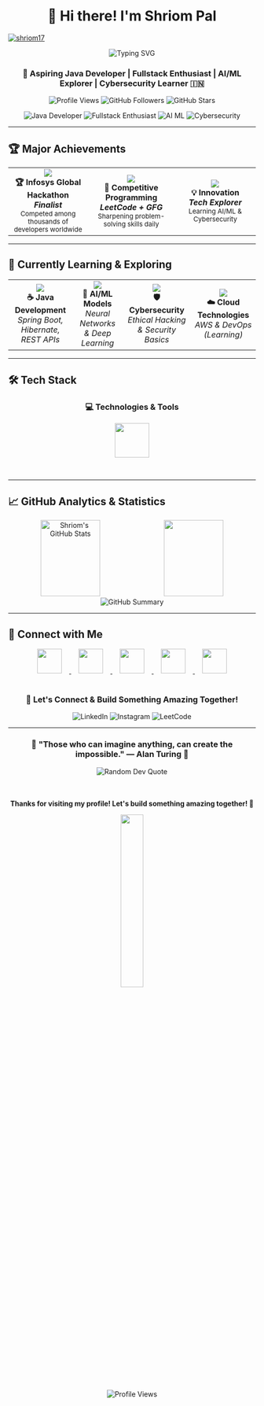 <div align="center">
  
# 👋 Hi there! I'm **Shriom Pal**
<p align="left"> <a href="https://github.com/ryo-ma/github-profile-trophy"><img src="https://github-profile-trophy.vercel.app/?username=shriom17" alt="shriom17" /></a> </p>

<img src="https://readme-typing-svg.demolab.com?font=Fira+Code&size=22&duration=3000&pause=1000&color=36BCF7&center=true&vCenter=true&width=600&lines=Aspiring+Java+Developer;Fullstack+Developer;AI%2FML+Enthusiast;Cybersecurity+Explorer;Problem+Solver+%26+Innovator" alt="Typing SVG" />

### 🚀 **Aspiring Java Developer | Fullstack Enthusiast | AI/ML Explorer | Cybersecurity Learner** 🇮🇳
<p>
  <img src="https://komarev.com/ghpvc/?username=shriom17&color=0e75b6&style=for-the-badge" alt="Profile Views"/>
  <img src="https://img.shields.io/github/followers/shriom17?label=Followers&style=for-the-badge&color=blue" alt="GitHub Followers"/>
  <img src="https://img.shields.io/github/stars/shriom17?label=Stars&style=for-the-badge&color=yellow" alt="GitHub Stars"/>
</p>

<p>
  <img src="https://img.shields.io/badge/☕_Java-Developer-00D4AA?style=for-the-badge&labelColor=000000" alt="Java Developer"/>
  <img src="https://img.shields.io/badge/🌐_Fullstack-Enthusiast-FF6B35?style=for-the-badge&labelColor=000000" alt="Fullstack Enthusiast"/>
  <img src="https://img.shields.io/badge/🤖_AI/ML-Explorer-FFD700?style=for-the-badge&labelColor=000000" alt="AI ML"/>
  <img src="https://img.shields.io/badge/🛡️_Cybersecurity-Learner-008CFF?style=for-the-badge&labelColor=000000" alt="Cybersecurity"/>
</p>

</div>

---

## 🏆 **Major Achievements**

<div align="center">

<table>
<tr>
<td align="center" width="300">
<img src="https://img.icons8.com/external-flaticons-lineal-color-flat-icons/64/external-trophy-achievements-flaticons-lineal-color-flat-icons-2.png"/>
<br><strong>🏆 Infosys Global Hackathon</strong>
<br><em><strong>Finalist</strong></em>
<br><sub>Competed among thousands of developers worldwide</sub>
</td>
<td align="center" width="300">
<img src="https://img.icons8.com/color/48/000000/medal.png"/>
<br><strong>🏅 Competitive Programming</strong>
<br><em><strong>LeetCode + GFG</strong></em>
<br><sub>Sharpening problem-solving skills daily</sub>
</td>
<td align="center" width="300">
<img src="https://img.icons8.com/external-wanicon-lineal-color-wanicon/64/external-innovation-business-strategy-wanicon-lineal-color-wanicon.png"/>
<br><strong>💡 Innovation</strong>
<br><em><strong>Tech Explorer</strong></em>
<br><sub>Learning AI/ML & Cybersecurity</sub>
</td>
</tr>
</table>

</div>

---

## 🌱 **Currently Learning & Exploring**

<div align="center">

<table>
<tr>
<td align="center" width="250">
<img src="https://img.icons8.com/nolan/64/java-coffee-cup-logo.png"/>
<br><strong>☕ Java Development</strong>
<br><em>Spring Boot, Hibernate, REST APIs</em>
</td>
<td align="center" width="250">
<img src="https://img.icons8.com/nolan/64/artificial-intelligence.png"/>
<br><strong>🤖 AI/ML Models</strong>
<br><em>Neural Networks & Deep Learning</em>
</td>
<td align="center" width="250">
<img src="https://img.icons8.com/color/64/000000/security-checked.png"/>
<br><strong>🛡️ Cybersecurity</strong>
<br><em>Ethical Hacking & Security Basics</em>
</td>
<td align="center" width="250">
<img src="https://img.icons8.com/nolan/64/cloud.png"/>
<br><strong>☁️ Cloud Technologies</strong>
<br><em>AWS & DevOps (Learning)</em>
</td>
</tr>
</table>

</div>

---

## 🛠️ **Tech Stack**

<div align="center">

### 💻 **Technologies & Tools**
<p>
  <img src="https://skillicons.dev/icons?i=java,spring,hibernate,mysql,python,js,html,css,react,nodejs,git,github,docker,aws,linux&perline=9" height="70"/>
</p>

</div>

<br>

---

## 📈 **GitHub Analytics & Statistics**

<div align="center">

<img width="49%" height="155px" src="https://github-readme-stats.vercel.app/api?username=shriom17&show_icons=true&count_private=true&hide_border=true&title_color=00b4d8&icon_color=00b4d8&text_color=c9d1d9&bg_color=0d1117" alt="Shriom's GitHub Stats" />

<img width="49%" height="155px" src="https://github-readme-stats.vercel.app/api/top-langs/?username=shriom17&layout=compact&hide_border=true&title_color=00b4d8&text_color=c9d1d9&bg_color=0d1117" />

</div>

<div align="center">
  <img src="https://github-profile-summary-cards.vercel.app/api/cards/profile-details?username=shriom17&theme=github_dark" alt="GitHub Summary"/>
</div>

---

## 🤝 **Connect with Me**

<div align="center">

<a href="https://www.linkedin.com/in/shrioma-pal-8176aa268/" target="_blank">
<img height="50" width="50" src="https://cdn.jsdelivr.net/gh/devicons/devicon/icons/linkedin/linkedin-original.svg" style="margin: 0 15px;"/>
</a>
<a href="https://instagram.com/sp_shriom_17" target="_blank">
<img height="50" width="50" src="https://upload.wikimedia.org/wikipedia/commons/a/a5/Instagram_icon.png" style="margin: 0 15px;"/>
</a>
<a href="https://leetcode.com/u/shriompal2435/" target="_blank">
<img height="50" width="50" src="https://upload.wikimedia.org/wikipedia/commons/1/19/LeetCode_logo_black.png" style="margin: 0 15px;"/>
</a>
<a href="https://www.geeksforgeeks.org/user/shriompd4xu/" target="_blank">
<img height="50" width="50" src="https://img.icons8.com/color/96/GeeksforGeeks.png" style="margin: 0 15px;"/>
</a>
<a href="mailto:shriomaapal@gmail.com" target="_blank">
<img height="50" width="50" src="https://upload.wikimedia.org/wikipedia/commons/7/7e/Gmail_icon_%282020%29.svg" style="margin: 0 15px;"/>
</a>
</div>

<div align="center">
<br>
<h3>📱 <strong>Let's Connect & Build Something Amazing Together!</strong></h3>
<p>
<img src="https://img.shields.io/badge/LinkedIn-Connect-0077B5?style=flat-square&logo=linkedin&logoColor=white" alt="LinkedIn"/>
<img src="https://img.shields.io/badge/Instagram-Follow-E4405F?style=flat-square&logo=instagram&logoColor=white" alt="Instagram"/> 
<img src="https://img.shields.io/badge/LeetCode-Solve-FFA116?style=flat-square&logo=leetcode&logoColor=white" alt="LeetCode"/>
</p>
</div>

---

<div align="center">

### 🌟 **"Those who can imagine anything, can create the impossible." — Alan Turing** 🌟

<img src="https://quotes-github-readme.vercel.app/api?type=horizontal&theme=tokyonight" alt="Random Dev Quote"/>

<br><br>
**Thanks for visiting my profile! Let's build something amazing together! 🚀**

<img src="https://media.giphy.com/media/jpVnC65DmYeyRL4LHS/giphy.gif" width="30%">

<br>

<img src="https://komarev.com/ghpvc/?username=shriom17&label=PROFILE+VIEWS&style=flat-square&color=brightgreen" alt="Profile Views"/>

<br>

</div>

